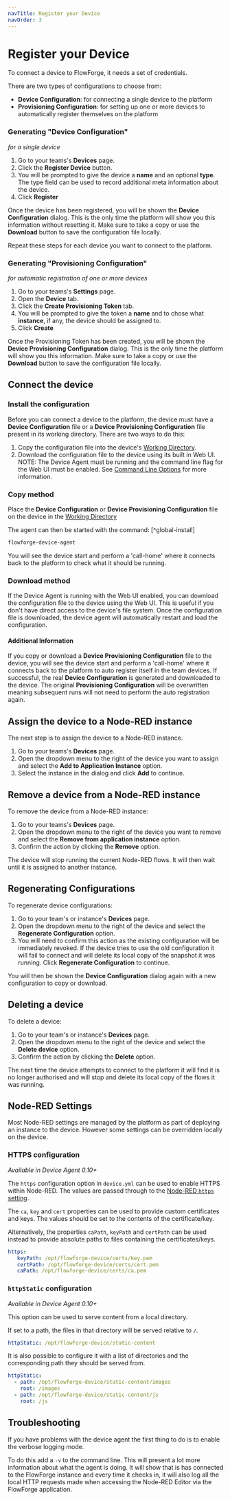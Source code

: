 ```yaml
---
navTitle: Register your Device
navOrder: 3
---
```


# Register your Device

To connect a device to FlowForge, it needs a set of credentials. 

There are two types of configurations to choose from:

* **Device Configuration**: for connecting a single device to the platform
* **Provisioning Configuration**: for setting up one or more devices to automatically register themselves on the platform

### Generating "Device Configuration" 
_for a single device_

1. Go to your teams's **Devices** page.
2. Click the **Register Device** button.
3. You will be prompted to give the device a **name** and an optional **type**.
   The type field can be used to record additional meta information about the device.
4. Click **Register**

Once the device has been registered, you will be shown the **Device Configuration** 
dialog. This is the only time the platform will show you this information without
resetting it. Make sure to take a copy or use the **Download** button to save
the configuration file locally.

Repeat these steps for each device you want to connect to the platform.


### Generating "Provisioning Configuration" 
_for automatic registration of one or more devices_

1. Go to your teams's **Settings** page.
2. Open the **Device** tab.
2. Click the **Create Provisioning Token** tab.
3. You will be prompted to give the token a **name** and to chose what **instance**, if any, the device should be assigned to.
4. Click **Create**

Once the Provisioning Token has been created, you will be shown the 
**Device Provisioning Configuration** dialog. This is the only time the 
platform will show you this information. 
Make sure to take a copy or use the **Download** button to save
the configuration file locally.

## Connect the device

### Install the configuration

Before you can connect a device to the platform, the device must have
a **Device Configuration** file or a **Device Provisioning Configuration** 
file present in its working directory. There are two ways to do this:
1. Copy the configuration file into the device's 
[Working Directory](./install.md#working-directory).
2. Download the configuration file to the device using its built in Web UI.
NOTE: The Device Agent must be running and the command line flag for the Web UI must be enabled.
See [Command Line Options](./running.md#device-agent-command-line-options) for more information.

### Copy method

Place the **Device Configuration** or **Device Provisioning Configuration** file on the device
in the [Working Directory](./install.md#working-directory)

The agent can then be started with the command: [^global-install]

```bash
flowforge-device-agent
```

You will see the device start and perform a 'call-home' where it connects back
to the platform to check what it should be running.

### Download method

If the Device Agent is running with the Web UI enabled, you can download the
configuration file to the device using the Web UI. This is useful if you don't
have direct access to the device's file system. Once the configuration file is
downloaded, the device agent will automatically restart and load the configuration.

#### Additional Information

If you copy or download a **Device Provisioning Configuration** file to the device,
you will see the device start and perform a 'call-home' where it connects back
to the platform to auto register itself in the team devices.  If successful,
the real **Device Configuration** is generated and downloaded to the device. 
The original **Provisioning Configuration** will be overwritten meaning subsequent 
runs will not need to perform the auto registration again.

## Assign the device to a Node-RED instance

The next step is to assign the device to a Node-RED instance.

1. Go to your teams's **Devices** page.
2. Open the dropdown menu to the right of the device you want to assign and
   select the **Add to Application Instance** option.
3. Select the instance in the dialog and click **Add** to continue.

## Remove a device from a Node-RED instance

To remove the device from a Node-RED instance:

1. Go to your teams's **Devices** page.
2. Open the dropdown menu to the right of the device you want to remove and
   select the **Remove from application instance** option.
3. Confirm the action by clicking the **Remove** option.

The device will stop running the current Node-RED flows. It will then wait
until it is assigned to another instance.

## Regenerating Configurations

To regenerate device configurations:

1. Go to your team's or instance's **Devices** page.
2. Open the dropdown menu to the right of the device and select the
   **Regenerate Configuration** option.
3. You will need to confirm this action as the existing configuration will be
   immediately revoked. If the device tries to use the old configuration it will
   fail to connect and will delete its local copy of the snapshot it was
   running. Click **Regenerate Configuration** to continue.

You will then be shown the **Device Configuration** dialog again with a new
configuration to copy or download.

## Deleting a device

To delete a device:

1. Go to your team's or instance's **Devices** page.
2. Open the dropdown menu to the right of the device and select the
   **Delete device** option.
3. Confirm the action by clicking the **Delete** option.

The next time the device attempts to connect to the platform it will find it is
no longer authorised and will stop and delete its local copy of the flows it was running.

## Node-RED Settings

Most Node-RED settings are managed by the platform as part of deploying an instance
to the device. However some settings can be overridden locally on the device.

### HTTPS configuration

*Available in Device Agent 0.10+*

The `https` configuration option in `device.yml` can be used to enable HTTPS within Node-RED. The values
are passed through to the [Node-RED `https` setting](https://nodered.org/docs/user-guide/runtime/configuration).

The `ca`, `key` and `cert` properties can be used to provide custom certificates and keys.
The values should be set to the contents of the certificate/key.

Alternatively, the properties `caPath`, `keyPath` and `certPath` can be used instead
to provide absolute paths to files containing the certificates/keys.

```yml
https:
   keyPath: /opt/flowforge-device/certs/key.pem
   certPath: /opt/flowforge-device/certs/cert.pem
   caPath: /opt/flowforge-device/certs/ca.pem
```

### `httpStatic` configuration

*Available in Device Agent 0.10+*

This option can be used to serve content from a local directory.

If set to a path, the files in that directory will be served relative to `/`.

```yml
httpStatic: /opt/flowforge-device/static-content
```

It is also possible to configure it with a list of directories and the corresponding
path they should be served from.

```yml
httpStatic:
  - path: /opt/flowforge-device/static-content/images
    root: /images
  - path: /opt/flowforge-device/static-content/js
    root: /js
```

## Troubleshooting

If you have problems with the device agent the first thing to do is to enable the verbose logging mode.

To do this add a `-v` to the command line. This will present a lot more information about what the agent is doing.
It will show that is has connected to the FlowForge instance and every time it checks in, it will also log all the 
local HTTP requests made when accessing the Node-RED Editor via the FlowForge application.
